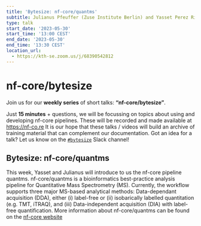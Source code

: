 ```yaml
---
title: 'Bytesize: nf-core/quantms'
subtitle: Julianus Pfeuffer (Zuse Institute Berlin) and Yasset Perez Riverol (EMBL-EBI)
type: talk
start_date: '2023-05-30'
start_time: '13:00 CEST'
end_date: '2023-05-30'
end_time: '13:30 CEST'
location_url:
  - https://kth-se.zoom.us/j/68390542812
---
```


# nf-core/bytesize

Join us for our **weekly series** of short talks: **“nf-core/bytesize”**.

Just **15 minutes** + questions, we will be focussing on topics about using and developing nf-core pipelines.
These will be recorded and made available at <https://nf-co.re>
It is our hope that these talks / videos will build an archive of training material that can complement our documentation. Got an idea for a talk? Let us know on the [`#bytesize`](https://nfcore.slack.com/channels/bytesize) Slack channel!

## Bytesize: nf-core/quantms

This week, Yasset and Julianus will introduce to us the nf-core pipeline quantms. nf-core/quantms is a bioinformatics best-practice analysis pipeline for Quantitative Mass Spectrometry (MS). Currently, the workflow supports three major MS-based analytical methods: Data-dependant acquisition (DDA), either (i) label-free or (ii) isobarically labelled quantitation (e.g. TMT, iTRAQ), and (iii) Data-independent acquisition (DIA) with label-free quantification.
More information about nf-core/quantms can be found on the [nf-core website](https://nf-co.re/quantms)
